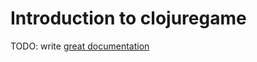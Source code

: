# Introduction to clojuregame

TODO: write [great documentation](http://jacobian.org/writing/what-to-write/)
